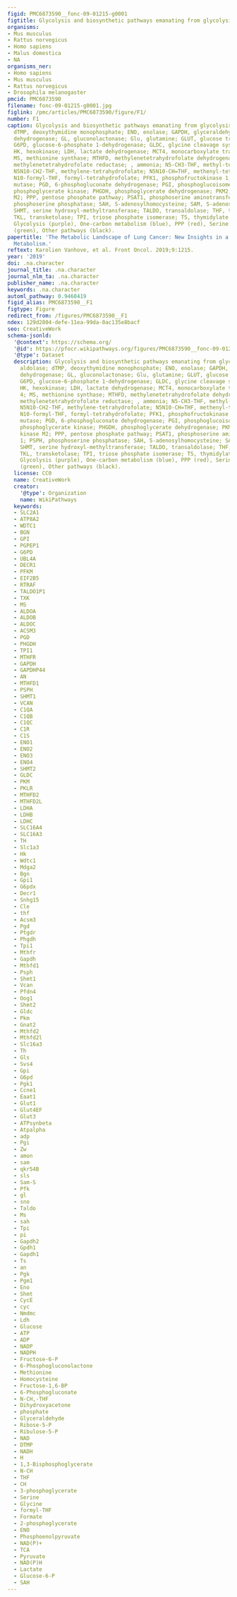 ```yaml
---
figid: PMC6873590__fonc-09-01215-g0001
figtitle: Glycolysis and biosynthetic pathways emanating from glycolysis
organisms:
- Mus musculus
- Rattus norvegicus
- Homo sapiens
- Malus domestica
- NA
organisms_ner:
- Homo sapiens
- Mus musculus
- Rattus norvegicus
- Drosophila melanogaster
pmcid: PMC6873590
filename: fonc-09-01215-g0001.jpg
figlink: /pmc/articles/PMC6873590/figure/F1/
number: F1
caption: Glycolysis and biosynthetic pathways emanating from glycolysis. ALDO, aldolase;
  dTMP, deoxythymidine monophosphate; ENO, enolase; GAPDH, glyceraldehyde-3-phosphate
  dehydrogenase; GL, gluconolactonase; Glu, glutamine; GLUT, glucose transporter;
  G6PD, glucose-6-phosphate 1-dehydrogenase; GLDC, glycine cleavage system P protein;
  HK, hexokinase; LDH, lactate dehydrogenase; MCT4, monocarboxylate transporter 4;
  MS, methionine synthase; MTHFD, methylenetetrahydrofolate dehydrogenase; MTHFR,
  methylenetetrahydrofolate reductase; , ammonia; N5-CH3-THF, methyl-tetrahydrofolate;
  N5N10-CH2-THF, methylene-tetrahydrofolate; N5N10-CH=THF, methenyl-tetrahydrofolate;
  N10-formyl-THF, formyl-tetrahydrofolate; PFK1, phosphofructokinase 1; PGM, phosphoglycerate
  mutase; PGD, 6-phosphogluconate dehydrogenase; PGI, phosphoglucoisomerase; PGK,
  phosphoglycerate kinase; PHGDH, phosphoglycerate dehydrogenase; PKM2, pyruvate kinase
  M2; PPP, pentose phosphate pathway; PSAT1, phosphoserine aminotransferase 1; PSPH,
  phosphoserine phosphatase; SAH, S-adenosylhomocysteine; SAM, S-adenosylmethionine;
  SHMT, serine hydroxyl-methyltransferase; TALDO, transaldolase; THF, tetrahydrofolate;
  TKL, transketolase; TPI, triose phosphate isomerase; TS, thymidylate synthetase.
  Glycolysis (purple), One-carbon metabolism (blue), PPP (red), Serine biosynthesis
  (green), Other pathways (black).
papertitle: 'The Metabolic Landscape of Lung Cancer: New Insights in a Disturbed Glucose
  Metabolism.'
reftext: Karolien Vanhove, et al. Front Oncol. 2019;9:1215.
year: '2019'
doi: .na.character
journal_title: .na.character
journal_nlm_ta: .na.character
publisher_name: .na.character
keywords: .na.character
automl_pathway: 0.9460419
figid_alias: PMC6873590__F1
figtype: Figure
redirect_from: /figures/PMC6873590__F1
ndex: 129d2804-defe-11ea-99da-0ac135e8bacf
seo: CreativeWork
schema-jsonld:
  '@context': https://schema.org/
  '@id': https://pfocr.wikipathways.org/figures/PMC6873590__fonc-09-01215-g0001.html
  '@type': Dataset
  description: Glycolysis and biosynthetic pathways emanating from glycolysis. ALDO,
    aldolase; dTMP, deoxythymidine monophosphate; ENO, enolase; GAPDH, glyceraldehyde-3-phosphate
    dehydrogenase; GL, gluconolactonase; Glu, glutamine; GLUT, glucose transporter;
    G6PD, glucose-6-phosphate 1-dehydrogenase; GLDC, glycine cleavage system P protein;
    HK, hexokinase; LDH, lactate dehydrogenase; MCT4, monocarboxylate transporter
    4; MS, methionine synthase; MTHFD, methylenetetrahydrofolate dehydrogenase; MTHFR,
    methylenetetrahydrofolate reductase; , ammonia; N5-CH3-THF, methyl-tetrahydrofolate;
    N5N10-CH2-THF, methylene-tetrahydrofolate; N5N10-CH=THF, methenyl-tetrahydrofolate;
    N10-formyl-THF, formyl-tetrahydrofolate; PFK1, phosphofructokinase 1; PGM, phosphoglycerate
    mutase; PGD, 6-phosphogluconate dehydrogenase; PGI, phosphoglucoisomerase; PGK,
    phosphoglycerate kinase; PHGDH, phosphoglycerate dehydrogenase; PKM2, pyruvate
    kinase M2; PPP, pentose phosphate pathway; PSAT1, phosphoserine aminotransferase
    1; PSPH, phosphoserine phosphatase; SAH, S-adenosylhomocysteine; SAM, S-adenosylmethionine;
    SHMT, serine hydroxyl-methyltransferase; TALDO, transaldolase; THF, tetrahydrofolate;
    TKL, transketolase; TPI, triose phosphate isomerase; TS, thymidylate synthetase.
    Glycolysis (purple), One-carbon metabolism (blue), PPP (red), Serine biosynthesis
    (green), Other pathways (black).
  license: CC0
  name: CreativeWork
  creator:
    '@type': Organization
    name: WikiPathways
  keywords:
  - SLC2A1
  - ATP8A2
  - WDTC1
  - BGN
  - GPI
  - PGPEP1
  - G6PD
  - UBL4A
  - DECR1
  - PFKM
  - EIF2B5
  - RTRAF
  - TALDO1P1
  - TXK
  - MS
  - ALDOA
  - ALDOB
  - ALDOC
  - ACSM3
  - PGD
  - PHGDH
  - TPI1
  - MTHFR
  - GAPDH
  - GAPDHP44
  - AN
  - MTHFD1
  - PSPH
  - SHMT1
  - VCAN
  - C1QA
  - C1QB
  - C1QC
  - C1R
  - C1S
  - ENO1
  - ENO2
  - ENO3
  - ENO4
  - SHMT2
  - GLDC
  - PKM
  - PKLR
  - MTHFD2
  - MTHFD2L
  - LDHA
  - LDHB
  - LDHC
  - SLC16A4
  - SLC16A3
  - TH
  - Slc1a3
  - Hk
  - Wdtc1
  - Mdga2
  - Bgn
  - Gpi1
  - G6pdx
  - Decr1
  - Snhg15
  - Cle
  - thf
  - Acsm3
  - Pgd
  - Ptgdr
  - Phgdh
  - Tpi1
  - Mthfr
  - Gapdh
  - Mthfd1
  - Psph
  - Shmt1
  - Vcan
  - Pfdn4
  - Oog1
  - Shmt2
  - Gldc
  - Pkm
  - Gnat2
  - Mthfd2
  - Mthfd2l
  - Slc16a3
  - Th
  - Gls
  - Svs4
  - Gpi
  - G6pd
  - Pgk1
  - Ccne1
  - Eaat1
  - Glut1
  - Glut4EF
  - Glut3
  - ATPsynbeta
  - Atpalpha
  - adp
  - Pgi
  - Zw
  - amon
  - sam
  - qkr54B
  - sls
  - Sam-S
  - Pfk
  - gl
  - sno
  - Taldo
  - Ms
  - sah
  - Tpi
  - pi
  - Gapdh2
  - Gpdh1
  - Gapdh1
  - Ts
  - an
  - Pgk
  - Pgm1
  - Eno
  - Shmt
  - CycE
  - cyc
  - Nmdmc
  - Ldh
  - Glucose
  - ATP
  - ADP
  - NADP
  - NADPH
  - Fructose-6-P
  - 6-Phosphogluconolactone
  - Methionine
  - Homocysteine
  - Fructose-1,6-BP
  - 6-Phosphogluconate
  - N-CH,-THF
  - Dihydroxyacetone
  - phosphate
  - Glyceraldehyde
  - Ribose-5-P
  - Ribulose-5-P
  - NAD
  - DTMP
  - NADH
  - H
  - 1,3-Bisphosphoglycerate
  - N-CH
  - THF
  - CH
  - 3-phosphoglycerate
  - Serine
  - Glycine
  - formyl-THF
  - Formate
  - 2-phosphoglycerate
  - ENO
  - Phosphoenolpyruvate
  - NAD(P)+
  - TCA
  - Pyruvate
  - NAD(P)H
  - Lactate
  - Glucose-6-P
  - SAH
---
```

